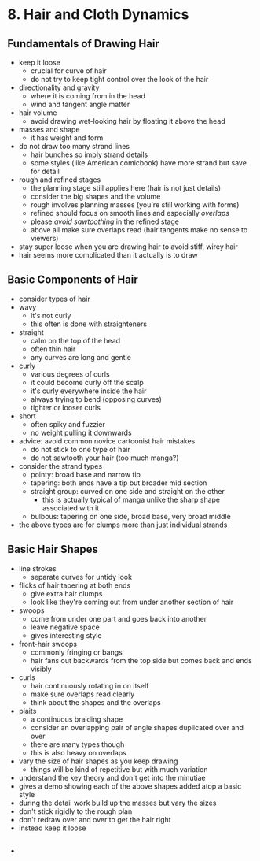 # 8. Hair and Cloth Dynamics

## Fundamentals of Drawing Hair
- keep it loose
  - crucial for curve of hair
  - do not try to keep tight control over the look of the hair
- directionality and gravity
  - where it is coming from in the head
  - wind and tangent angle matter
- hair volume
  - avoid drawing wet-looking hair by floating it above the head
- masses and shape
  - it has weight and form
- do not draw too many strand lines
  - hair bunches so imply strand details
  - some styles (like American comicbook) have more strand but save for detail
- rough and refined stages
  - the planning stage still applies here (hair is not just details)
  - consider the big shapes and the volume
  - rough involves planning masses (you're still working with forms)
  - refined should focus on smooth lines and especially _overlaps_
  - please _avoid sawtoothing_ in the refined stage
  - above all make sure overlaps read (hair tangents make no sense to viewers)
- stay super loose when you are drawing hair to avoid stiff, wirey hair
- hair seems more complicated than it actually is to draw

## Basic Components of Hair
- consider types of hair
- wavy
  - it's not curly
  - this often is done with straighteners
- straight
  - calm on the top of the head
  - often thin hair
  - any curves are long and gentle
- curly
  - various degrees of curls
  - it could become curly off the scalp
  - it's curly everywhere inside the hair
  - always trying to bend (opposing curves)
  - tighter or looser curls
- short
  - often spiky and fuzzier
  - no weight pulling it downwards
- advice: avoid common novice cartoonist hair mistakes
  - do not stick to one type of hair
  - do not sawtooth your hair (too much manga?)
- consider the strand types
  - pointy: broad base and narrow tip
  - tapering: both ends have a tip but broader mid section
  - straight group: curved on one side and straight on the other
    - this is actually typical of manga unlike the sharp shape associated with it
  - bulbous: tapering on one side, broad base, very broad middle
- the above types are for clumps more than just individual strands

## Basic Hair Shapes
- line strokes
  - separate curves for untidy look
- flicks of hair tapering at both ends
  - give extra hair clumps
  - look like they're coming out from under another section of hair
- swoops
  - come from under one part and goes back into another
  - leave negative space
  - gives interesting style
- front-hair swoops
  - commonly fringing or bangs
  - hair fans out backwards from the top side but comes back and ends visibly
- curls
  - hair continuously rotating in on itself
  - make sure overlaps read clearly
  - think about the shapes and the overlaps
- plaits
  - a continuous braiding shape
  - consider an overlapping pair of angle shapes duplicated over and over
  - there are many types though
  - this is also heavy on overlaps
- vary the size of hair shapes as you keep drawing
  - things will be kind of repetitive but with much variation
- understand the key theory and don't get into the minutiae
- gives a demo showing each of the above shapes added atop a basic style
- during the detail work build up the masses but vary the sizes
- don't stick rigidly to the rough plan
- don't redraw over and over to get the hair right
- instead keep it loose

##
-
